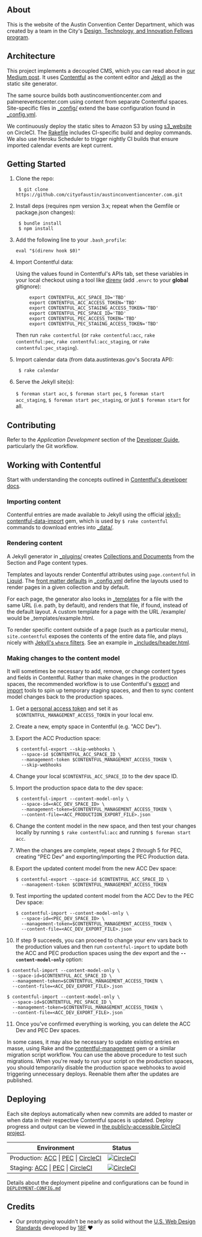 ## About

This is the website of the Austin Convention Center Department, which was created by a team in the City's [Design, Technology, and Innovation Fellows program][dti].

[dti]: http://cityofaustin.github.io/innovation-fellows/

## Architecture

This project implements a decoupled CMS, which you can read about in [our Medium post][medium]. It uses [Contentful][] as the content editor and [Jekyll][] as the static site generator.

The same source builds both austinconventioncenter.com and palmereventscenter.com using content from separate Contentful spaces. Site-specific files in [_config/](_config) extend the base configuration found in [_config.yml](_config.yml).

We continuously deploy the static sites to Amazon S3 by using [s3_website][] on CircleCI. The [Rakefile](Rakefile) includes CI-specific build and deploy commands. We also use Heroku Scheduler to trigger nightly CI builds that ensure imported calendar events are kept current.

[medium]: https://medium.com/city-of-austin-design-technology-innovation/how-were-thinking-about-content-management-for-city-government-88f563497096
[contentful]: https://www.contentful.com
[jekyll]: https://jekyllrb.com
[s3_website]: https://github.com/laurilehmijoki/s3_website

## Getting Started

1. Clone the repo:

        $ git clone https://github.com/cityofaustin/austinconventioncenter.com.git

2. Install deps (requires npm version 3.x; repeat when the Gemfile or package.json changes):

        $ bundle install
        $ npm install

3. Add the following line to your `.bash_profile`:  

    ```
    eval "$(direnv hook $0)"
    ```

4. Import Contentful data:

    Using the values found in Contentful's APIs tab, set these variables in your local checkout using a tool like [direnv][] (add `.envrc` to your **global** gitignore):

            export CONTENTFUL_ACC_SPACE_ID='TBD'
            export CONTENTFUL_ACC_ACCESS_TOKEN='TBD'
            export CONTENTFUL_ACC_STAGING_ACCESS_TOKEN='TBD'
            export CONTENTFUL_PEC_SPACE_ID='TBD'
            export CONTENTFUL_PEC_ACCESS_TOKEN='TBD'
            export CONTENTFUL_PEC_STAGING_ACCESS_TOKEN='TBD'

    Then run `rake contentful` (or `rake contentful:acc`, `rake contentful:pec`, `rake contentful:acc_staging`, or `rake contentful:pec_staging`).

5. Import calendar data (from data.austintexas.gov's Socrata API):

        $ rake calendar

6. Serve the Jekyll site(s):

    `$ foreman start acc`, `$ foreman start pec`, `$ foreman start acc_staging`, `$ foreman start pec_staging`, or just `$ foreman start` for all.

[direnv]: http://direnv.net

## Contributing

Refer to the _Application Development_ section of the [Developer Guide][], particularly the Git workflow.

[Developer Guide]: http://developer-guides.austintexas.io

## Working with Contentful

Start with understanding the concepts outlined in [Contentful's developer docs](https://www.contentful.com/developers/docs/).

### Importing content

Contentful entries are made available to Jekyll using the official [jekyll-contentful-data-import][] gem, which is used by `$ rake contentful` commands to download entries into [_data/](_data).

[jekyll-contentful-data-import]: https://github.com/contentful/jekyll-contentful-data-import

### Rendering content

A Jekyll generator in [_plugins/](_plugins/generators/contentful.rb) creates [Collections and Documents][collections] from the Section and Page content types.

Templates and layouts render Contentful attributes using `page.contentful` in [Liquid][]. The [front matter defaults][] in [_config.yml](_config.yml) define the layouts used to render pages in a given collection and by default.

For each page, the generator also looks in [_templates](_templates) for a file with the same URL (i.e. path, by default), and renders that file, if found, instead of the default layout. A custom template for a page with the URL /example/ would be _templates/example.html.

To render specific content outside of a page (such as a particular menu), `site.contentful` exposes the contents of the entire data file, and plays nicely with [Jekyll's `where` filters][where]. See an example in [_includes/header.html](_includes/header.html).

[collections]: https://jekyllrb.com/docs/collections/
[liquid]: http://liquidmarkup.org
[front matter defaults]: https://jekyllrb.com/docs/configuration/#front-matter-defaults
[where]: https://jekyllrb.com/docs/templates/

### Making changes to the content model

It will sometimes be necessary to add, remove, or change content types and fields in Contentful. Rather than make changes in the production spaces, the recommended workflow is to use Contentful's [export][] and [import][] tools to spin up temporary staging spaces, and then to sync content model changes back to the production spaces.

1. Get a [personal access token][token] and set it as `$CONTENTFUL_MANAGEMENT_ACCESS_TOKEN` in your local env.

[token]: https://www.contentful.com/developers/docs/references/authentication/#getting-a-personal-access-token

2. Create a new, empty space in Contentful (e.g. "ACC Dev").

3. Export the ACC Production space:

    ```
    $ contentful-export --skip-webhooks \
      --space-id $CONTENTFUL_ACC_SPACE_ID \
      --management-token $CONTENTFUL_MANAGEMENT_ACCESS_TOKEN \
      --skip-webhooks
    ```

4. Change your local `$CONTENTFUL_ACC_SPACE_ID` to the dev space ID.

5. Import the production space data to the dev space:

    ```
    $ contentful-import --content-model-only \
      --space-id=<ACC_DEV_SPACE_ID> \
      --management-token=$CONTENTFUL_MANAGEMENT_ACCESS_TOKEN \
      --content-file=<ACC_PRODUCTION_EXPORT_FILE>.json
    ```

6. Change the content model in the new space, and then test your changes locally by running `$ rake contentful:acc` and running `$ foreman start acc`.

7. When the changes are complete, repeat steps 2 through 5 for PEC, creating "PEC Dev" and exporting/importing the PEC Production data.

8. Export the updated content model from the new ACC Dev space:

    ```
    $ contentful-export --space-id $CONTENTFUL_ACC_SPACE_ID \
      --management-token $CONTENTFUL_MANAGEMENT_ACCESS_TOKEN
    ```

9. Test importing the updated content model from the ACC Dev to the PEC Dev space:

    ```
    $ contentful-import --content-model-only \
      --space-id=<PEC_DEV_SPACE_ID> \
      --management-token=$CONTENTFUL_MANAGEMENT_ACCESS_TOKEN \
      --content-file=<ACC_DEV_EXPORT_FILE>.json
    ```

10. If step 9 succeeds, you can proceed to change your env vars back to the production values and then run `contentful-import` to update both the ACC and PEC production spaces using the dev export and the **`--content-model-only`** option:

  ```
  $ contentful-import --content-model-only \
    --space-id=$CONTENTFUL_ACC_SPACE_ID \
    --management-token=$CONTENTFUL_MANAGEMENT_ACCESS_TOKEN \
    --content-file=<ACC_DEV_EXPORT_FILE>.json

  $ contentful-import --content-model-only \
    --space-id=$CONTENTFUL_PEC_SPACE_ID \
    --management-token=$CONTENTFUL_MANAGEMENT_ACCESS_TOKEN \
    --content-file=<ACC_DEV_EXPORT_FILE>.json
  ```

11. Once you've confirmed everything is working, you can delete the ACC Dev and PEC Dev spaces.

In some cases, it may also be necessary to update existing entries en masse, using Rake and the [contentful-management][] gem or a similar migration script workflow. You can use the above procedure to test such migrations. When you're ready to run your script on the production spaces, you should temporarily disable the production space webhooks to avoid triggering unnecessary deploys. Reenable them after the updates are published.

[export]: https://github.com/contentful/contentful-export
[import]: https://github.com/contentful/contentful-import
[contentful-management]: https://github.com/contentful/contentful-management.rb

## Deploying

Each site deploys automatically when new commits are added to master or when data in their respective Contentful spaces is updated. Deploy progress and output can be viewed in [the publicly-accessible CircleCI project](https://circleci.com/gh/cityofaustin/austinconventioncenter.com).

| Environment                              | Status                                   |
| ---------------------------------------- | ---------------------------------------- |
| Production:  [ACC](https://austinconventioncenter.com) \| [PEC](https://palmereventscenter.com) \| [CircleCI](https://circleci.com/gh/cityofaustin/austinconventioncenter.com/tree/master) | [![CircleCI](https://circleci.com/gh/cityofaustin/austinconventioncenter.com/tree/master.svg?style=svg)](https://circleci.com/gh/cityofaustin/austinconventioncenter.com/tree/master) |
| Staging: [ACC](http://staging.austinconventioncenter.com) \| [PEC](http://staging.palmereventscenter.com) \| [CircleCI](https://circleci.com/gh/cityofaustin/austinconventioncenter.com/tree/staging) | [![CircleCI](https://circleci.com/gh/cityofaustin/austinconventioncenter.com/tree/staging.svg?style=svg)](https://circleci.com/gh/cityofaustin/austinconventioncenter.com/tree/staging) |

Details about the deployment pipeline and configurations can be found in [`DEPLOYMENT-CONFIG.md`](DEPLOYMENT-CONFIG.md)

## Credits

* Our prototyping wouldn't be nearly as solid without the [U.S. Web Design Standards][uswds] developed by [18F][] :heart:

[uswds]: https://standards.usa.gov
[18f]: https://github.com/18f/web-design-standards

